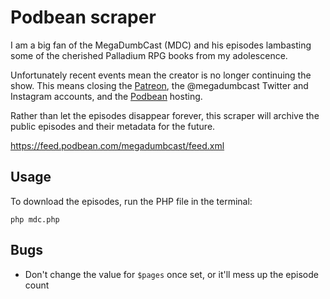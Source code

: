 # Podbean scraper

I am a big fan of the MegaDumbCast (MDC) and his episodes lambasting some of the cherished Palladium RPG books from my adolescence.

Unfortunately recent events mean the creator is no longer continuing the show. This means closing the [Patreon](https://www.patreon.com/megadumbcast), the @megadumbcast Twitter and Instagram accounts, and the [Podbean](https://megadumbcast.podbean.com) hosting.

Rather than let the episodes disappear forever, this scraper will archive the public episodes and their metadata for the future.

https://feed.podbean.com/megadumbcast/feed.xml


## Usage

To download the episodes, run the PHP file in the terminal:

    php mdc.php


## Bugs

* Don't change the value for `$pages` once set, or it'll mess up the episode count
